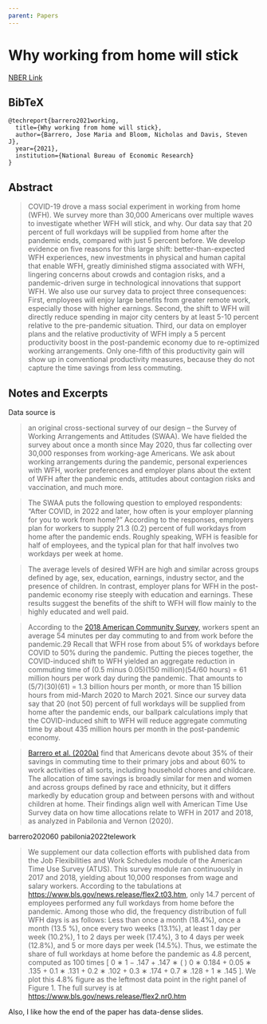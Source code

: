 ```yaml
---
parent: Papers
---
```


# Why working from home will stick

[NBER Link](https://www.nber.org/papers/w28731)

## BibTeX
```
@techreport{barrero2021working,
  title={Why working from home will stick},
  author={Barrero, Jose Maria and Bloom, Nicholas and Davis, Steven J},
  year={2021},
  institution={National Bureau of Economic Research}
}
```

## Abstract

> COVID-19 drove a mass social experiment in working from home (WFH). We survey more than 30,000 Americans over multiple waves to investigate whether WFH will stick, and why. Our data say that 20 percent of full workdays will be supplied from home after the pandemic ends, compared with just 5 percent before. We develop evidence on five reasons for this large shift: better-than-expected WFH experiences, new investments in physical and human capital that enable WFH, greatly diminished stigma associated with WFH, lingering concerns about crowds and contagion risks, and a pandemic-driven surge in technological innovations that support WFH. We also use our survey data to project three consequences: First, employees will enjoy large benefits from greater remote work, especially those with higher earnings. Second, the shift to WFH will directly reduce spending in major city centers by at least 5-10 percent relative to the pre-pandemic situation. Third, our data on employer plans and the relative productivity of WFH imply a 5 percent productivity boost in the post-pandemic economy due to re-optimized working arrangements. Only one-fifth of this productivity gain will show up in conventional productivity measures, because they do not capture the time savings from less commuting.


## Notes and Excerpts

Data source is 
>  an original 
cross-sectional survey of our design – the Survey of Working Arrangements and Attitudes 
(SWAA). We have fielded the survey about once a month since May 2020, thus far collecting over 
30,000 responses from working-age Americans. We ask about working arrangements during the 
pandemic, personal experiences with WFH, worker preferences and employer plans about the 
extent of WFH after the pandemic ends, attitudes about contagion risks and vaccination, and much 
more.

> The SWAA puts the following question to employed respondents: “After COVID, in 2022 
and later, how often is your employer planning for you to work from home?” According to the 
responses, employers plan for workers to supply 21.3 (0.2) percent of full workdays from home 
after the pandemic ends. Roughly speaking, WFH is feasible for half of employees, and the typical 
plan for that half involves two workdays per week at home. 


> The 
average levels of desired WFH are high and similar across groups defined by age, sex, education, 
earnings, industry sector, and the presence of children. In contrast, employer plans for WFH in the 
post-pandemic economy rise steeply with education and earnings. These results suggest the 
benefits of the shift to WFH will flow mainly to the highly educated and well paid.


> According to the [2018 American Community Survey](https://data.census.gov/table?q=ACSST1Y2018.S0801&tid=ACSST1Y2018.S0801&hidePreview=true), workers spent an 
average 54 minutes per day commuting to and from work before the pandemic.29 Recall that WFH 
rose from about 5% of workdays before COVID to 50% during the pandemic. Putting the pieces 
together, the COVID-induced shift to WFH yielded an aggregate reduction in commuting time of 
(0.5 minus 0.05)(150 million)(54/60 hours) = 61 million hours per work day during the pandemic. 
That amounts to (5/7)(30)(61) = 1.3 billion hours per month, or more than 15 billion hours from 
mid-March 2020 to March 2021. Since our survey data say that 20 (not 50) percent of full 
workdays will be supplied from home after the pandemic ends, our ballpark calculations imply 
that the COVID-induced shift to WFH will reduce aggregate commuting time by about 435 million 
hours per month in the post-pandemic economy. 


>  [Barrero et al. (2020a)](https://cepr.org/voxeu/columns/60-million-fewer-commuting-hours-day-how-americans-use-time-saved-working-home) find that Americans devote about 35% of their 
savings in commuting time to their primary jobs and about 60% to work activities of all sorts, 
including household chores and childcare. The allocation of time savings is broadly similar for 
men and women and across groups defined by race and ethnicity, but it differs markedly by 
education group and between persons with and without children at home. Their findings align well 
with American Time Use Survey data on how time allocations relate to WFH in 2017 and 2018, 
as analyzed in Pabilonia and Vernon (2020).

barrero202060
pabilonia2022telework



> We supplement our data collection efforts with published data from the Job Flexibilities and Work Schedules 
module of the American Time Use Survey (ATUS). This survey module ran continuously in 2017 and 2018, 
yielding about 10,000 responses from wage and salary workers. 
According to the tabulations at https://www.bls.gov/news.release/flex2.t03.htm, only 14.7 percent of 
employees performed any full workdays from home before the pandemic. Among those who did, the frequency 
distribution of full WFH days is as follows: Less than once a month (18.4%), once a month (13.5 %), once 
every two weeks (13.1%), at least 1 day per week (10.2%), 1 to 2 days per week (17.4%), 3 to 4 days per week 
(12.8%), and 5 or more days per week (14.5%). Thus, we estimate the share of full workdays at home before 
the pandemic as 4.8 percent, computed as 100 times [ 0 ∗ 1 − .147 + .147 ∗ (
)
0 ∗ 0.184 + 0.05 ∗ .135 +
0.1 ∗ .131 + 0.2 ∗ .102 + 0.3 ∗ .174 + 0.7 ∗ .128 + 1 ∗ .145 ]. We plot this 4.8% figure as the leftmost data 
point in the right panel of Figure 1. The full survey is at https://www.bls.gov/news.release/flex2.nr0.htm




Also, I like how the end of the paper has data-dense slides.